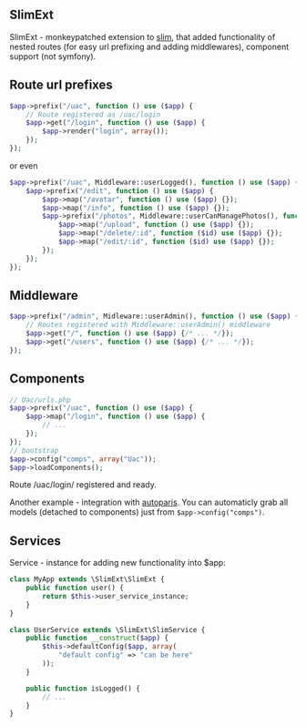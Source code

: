 ## SlimExt
SlimExt - monkeypatched extension to [slim](http://slimframework.com), that added functionality of nested routes (for easy url prefixing and adding middlewares), component support (not symfony).

## Route url prefixes
```php
$app->prefix("/uac", function () use ($app) {
    // Route registered as /uac/login
    $app->get("/login", function () use ($app) {
        $app->render("login", array());
    });
});
```
or even
```php
$app->prefix("/uac", Middleware::userLogged(), function () use ($app) {
    $app->prefix("/edit", function () use ($app) {
        $app->map("/avatar", function () use ($app) {});
        $app->map("/info", function () use ($app) {});
        $app->prefix("/photos", Middleware::userCanManagePhotos(), function () use ($app) {
            $app->map("/upload", function () use ($app) {});
            $app->map("/delete/:id", function ($id) use ($app) {});
            $app->map("/edit/:id", function ($id) use ($app) {});
        });
    });
});
```
## Middleware
```php
$app->prefix("/admin", Midleware::userAdmin(), function () use ($app) {
    // Routes registered with Middleware::userAdmin() middleware
    $app->get("/", function () use ($app) {/* ... */});
    $app->get("/users", function () use ($app) {/* ... */});
});
```
## Components
```php
// Uac/urls.php
$app->prefix("/uac", function () use ($app) {
    $app->map("/login", function () use ($app) {
        // ...
    });
});
// bootstrap
$app->config("comps", array("Uac"));
$app->loadComponents();
```

Route /uac/login/ registered and ready. 

Another example - integration with [autoparis](http://github.com/shadowprince/autoparis). You can automaticly grab all models (detached to components) just from `$app->config("comps")`.

## Services
Service - instance for adding new functionality into $app:
```php
class MyApp extends \SlimExt\SlimExt {
    public function user() {
        return $this->user_service_instance;
    }
}

class UserService extends \SlimExt\SlimService {
    public function __construct($app) {
        $this->defaultConfig($app, array(
            "default config" => "can be here"
        ));
    }

    public function isLogged() {
        // ...
    }
}
```
